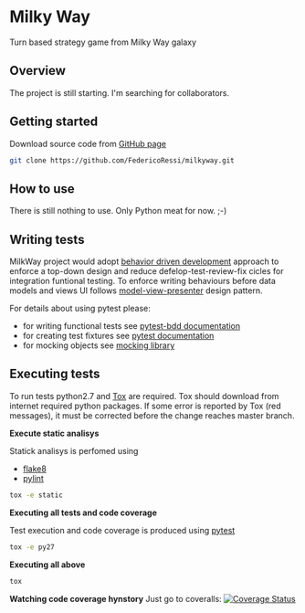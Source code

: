 Milky Way
=========

Turn based strategy game from Milky Way galaxy


Overview
--------

The project is still starting. I'm searching for collaborators.


Getting started
---------------

Download source code from [GitHub page](https://github.com/FedericoRessi/milkyway)

```bash
git clone https://github.com/FedericoRessi/milkyway.git 
```


How to use
----------

There is still nothing to use. Only Python meat for now. ;-)


Writing tests
-------------

MilkWay project would adopt [behavior driven development](http://it.wikipedia.org/wiki/Behavior-driven_development) approach to enforce a top-down design and reduce defelop-test-review-fix cicles for integration funtional testing.
To enforce writing behaviours before data models and views UI follows [model-view-presenter](http://en.wikipedia.org/wiki/Model%E2%80%93view%E2%80%93presenter) design pattern. 

For details about using pytest please:

- for writing functional tests see [pytest-bdd documentation](https://github.com/olegpidsadnyi/pytest-bdd)
- for creating test fixtures see [pytest documentation](http://pytest.org/latest/fixture.html)
- for mocking objects see [mocking library](http://www.voidspace.org.uk/python/mock/)


Executing tests
---------

To run tests python2.7 and [Tox](http://tox.readthedocs.org/en/latest/install.html) are required.
Tox should download from internet required python packages.
If some error is reported by Tox (red messages), it must be corrected before the change reaches master branch.

**Execute static analisys**

Statick analisys is perfomed using
- [flake8](http://flake8.readthedocs.org/en/2.2.3/)
- [pylint](http://www.pylint.org/)

```bash
tox -e static
```

**Executing all tests and code coverage**

Test execution and code coverage is produced using [pytest](http://pytest.org/latest/)

```bash
tox -e py27
```

**Executing all above**

```bash
tox
```

**Watching code coverage hynstory**
Just go to coveralls: [![Coverage Status](https://coveralls.io/repos/FedericoRessi/milkyway/badge.png?branch=master)](https://coveralls.io/r/FedericoRessi/milkyway?branch=master)
